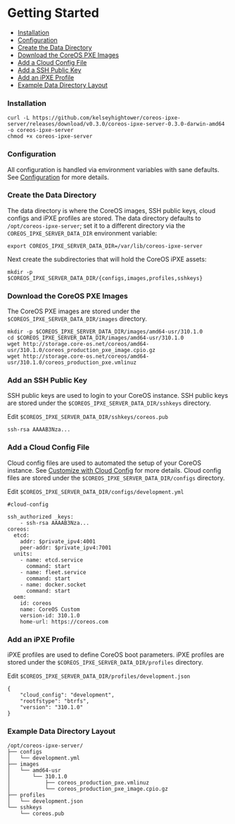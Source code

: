 # Getting Started

- [Installation](#installation)
- [Configuration](#configuration)
- [Create the Data Directory](#create-the-data-directory) 
- [Download the CoreOS PXE Images](#download-the-coreos-pxe-images)
- [Add a Cloud Config File](#add-a-cloud-config-file)
- [Add a SSH Public Key](#add-an-ssh-public-key)
- [Add an iPXE Profile](#add-an-ipxe-profile)
- [Example Data Directory Layout](#example-data-directory-layout)

### Installation

```
curl -L https://github.com/kelseyhightower/coreos-ipxe-server/releases/download/v0.3.0/coreos-ipxe-server-0.3.0-darwin-amd64 -o coreos-ipxe-server
chmod +x coreos-ipxe-server
```

### Configuration

All configuration is handled via environment variables with sane defaults. See [Configuration](configuration.md) for more details.


### Create the Data Directory

The data directory is where the CoreOS images, SSH public keys, cloud configs and iPXE profiles are stored. The data directory defaults to `/opt/coreos-ipxe-server`; set it to a different directory via the `COREOS_IPXE_SERVER_DATA_DIR` environment variable:

```
export COREOS_IPXE_SERVER_DATA_DIR=/var/lib/coreos-ipxe-server
```

Next create the subdirectories that will hold the CoreOS iPXE assets: 

```
mkdir -p $COREOS_IPXE_SERVER_DATA_DIR/{configs,images,profiles,sshkeys}
```

### Download the CoreOS PXE Images

The CoreOS PXE images are stored under the `$COREOS_IPXE_SERVER_DATA_DIR/images` directory.

```
mkdir -p $COREOS_IPXE_SERVER_DATA_DIR/images/amd64-usr/310.1.0
cd $COREOS_IPXE_SERVER_DATA_DIR/images/amd64-usr/310.1.0
wget http://storage.core-os.net/coreos/amd64-usr/310.1.0/coreos_production_pxe_image.cpio.gz
wget http://storage.core-os.net/coreos/amd64-usr/310.1.0/coreos_production_pxe.vmlinuz
```

### Add an SSH Public Key

SSH public keys are used to login to your CoreOS instance. SSH public keys are stored under the `$COREOS_IPXE_SERVER_DATA_DIR/sshkeys` directory.

Edit `$COREOS_IPXE_SERVER_DATA_DIR/sshkeys/coreos.pub`

```
ssh-rsa AAAAB3Nza...
```

### Add a Cloud Config File

Cloud config files are used to automated the setup of your CoreOS instance. See [Customize with Cloud Config](https://coreos.com/docs/cluster-management/setup/cloudinit-cloud-config/) for more details. Cloud config files are stored under the `$COREOS_IPXE_SERVER_DATA_DIR/configs` directory.

Edit `$COREOS_IPXE_SERVER_DATA_DIR/configs/development.yml`

```
#cloud-config

ssh_authorized _keys:
    - ssh-rsa AAAAB3Nza...
coreos:
  etcd:
    addr: $private_ipv4:4001
    peer-addr: $private_ipv4:7001
  units:
    - name: etcd.service
      command: start
    - name: fleet.service
      command: start
    - name: docker.socket
      command: start
  oem:
    id: coreos
    name: CoreOS Custom
    version-id: 310.1.0
    home-url: https://coreos.com
```

### Add an iPXE Profile

iPXE profiles are used to define CoreOS boot parameters. iPXE profiles are stored under the `$COREOS_IPXE_SERVER_DATA_DIR/profiles` directory.

Edit `$COREOS_IPXE_SERVER_DATA_DIR/profiles/development.json` 

```
{
	"cloud_config": "development",
	"rootfstype": "btrfs",
	"version": "310.1.0"
}
```

### Example Data Directory Layout

```
/opt/coreos-ipxe-server/
├── configs
│   └── development.yml
├── images
│   └── amd64-usr
│       └── 310.1.0
│           ├── coreos_production_pxe.vmlinuz
│           └── coreos_production_pxe_image.cpio.gz
├── profiles
│   └── development.json
└── sshkeys
    └── coreos.pub
```
